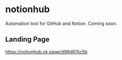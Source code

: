 # notionhub

Automation tool for GitHub and Notion. Coming soon.

## Landing Page
https://notionhub.ck.page/d98d815c5b

